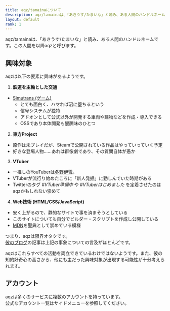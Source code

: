 ```yaml
---
title: aqz/tamainaについて
description: aqz/tamainaは、「あきうす/たまいな」と読み、ある人間のハンドルネームです。このサイトの執筆主です。
layout: default
rank: 1
---
```

aqz/tamainaは、「あきうす/たまいな」と読み、ある人間のハンドルネームです。この人間を以降aqzと呼びます。

## 興味対象
aqzは以下の要素に興味があるようです。
1. **鉄道を主軸とした交通**
  * [Simutrans (ゲーム)](http://japanese.simutrans.com/)
    * とても面白く、ハマれば沼に堕ちるという
    * 信号システムが独特
    * アドオンとして公式以外が開発する車両や建物などを作成・導入できる
    * OSSであり本体開発も醍醐味のひとつ
2. **東方Project**
  * 原作は未プレイだが、Steamで公開されている作品はやっていっていく予定
  * 好きな登場人物……あれは群像劇であり、その質問自体が愚か
3. **VTuber**
  * 一推しのYouTuberは[冬野伊雪](https://www.youtube.com/channel/UCcmuIymL38UIP9_ojixhyww)。
  * VTuberが流行り始めたころに「新人発掘」に勤しんでいた時期がある
  * Twitterのタグ *#VTuber準備中* や *#VTuberはじめました* を定着させたのはaqzかもしれない崇めて
4. **Web技術 (HTML/CSS/JavaScript)**
  * 安く上がるので、静的なサイトで事を済まそうとしている
  * このサイトについても自分でビルダー・スクリプトを作成し公開している
  * [MDN](https://developer.mozilla.org/ja/)を聖典として崇めている模様

つまり、aqzは限界オタクです。   
[彼のブログ](../blog/)の記事は上記の事象についての言及がほとんどです。

aqzはこれらすべての活動を両立できているわけではないようです。また、彼の知的好奇心の高さから、他にも主だった興味対象が出現する可能性が十分考えられます。

## アカウント
aqzは多くのサービスに複数のアカウントを持っています。  
公式なアカウント一覧はサイドメニューを参照してください。
